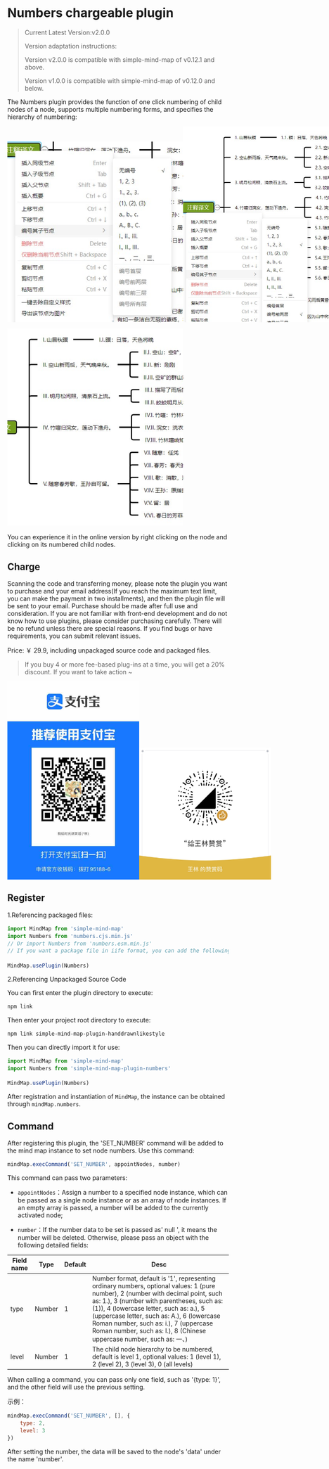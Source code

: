 # Numbers chargeable plugin

> Current Latest Version:v2.0.0
>
> Version adaptation instructions:
> 
> Version v2.0.0 is compatible with simple-mind-map of v0.12.1 and above.
>
> Version v1.0.0 is compatible with simple-mind-map of v0.12.0 and below.

The Numbers plugin provides the function of one click numbering of child nodes of a node, supports multiple numbering forms, and specifies the hierarchy of numbering:

<p style="display:flex;align-items: flex-end;">

<img src="../../assets/img/编号1.jpg" style="width: 400px" />

<img src="../../assets/img/编号2.jpg" style="width: 400px" />

</p>

<img src="../../assets/img/编号3.jpg" style="width: 400px" />

You can experience it in the online version by right clicking on the node and clicking on its numbered child nodes.

## Charge

Scanning the code and transferring money, please note the plugin you want to purchase and your email address(If you reach the maximum text limit, you can make the payment in two installments), and then the plugin file will be sent to your email. Purchase should be made after full use and consideration. If you are not familiar with front-end development and do not know how to use plugins, please consider purchasing carefully. There will be no refund unless there are special reasons. If you find bugs or have requirements, you can submit relevant issues.

Price: ￥ 29.9, including unpackaged source code and packaged files.

> If you buy 4 or more fee-based plug-ins at a time, you will get a 20% discount. If you want to take action ~

<p style="display:flex;align-items: flex-end;">

<img src="../../assets/img/alipay.jpg" style="width: 300px" />
<img src="../../assets/img/wechat.jpg" style="width: 300px" />

</p>

## Register

1.Referencing packaged files:

```js
import MindMap from 'simple-mind-map'
import Numbers from 'numbers.cjs.min.js'
// Or import Numbers from 'numbers.esm.min.js'
// If you want a package file in iife format, you can add the following in the build command of the package.json plugin: esbuild ./index.js --bundle --minify --external:buffer --format=iife --outfile=./dist/xxx.iife.min.js --global-name=xxx, Then execute npm run build again to generate

MindMap.usePlugin(Numbers)
```

2.Referencing Unpackaged Source Code

You can first enter the plugin directory to execute:

```bash
npm link
```

Then enter your project root directory to execute:

```bash
npm link simple-mind-map-plugin-handdrawnlikestyle
```

Then you can directly import it for use:

```js
import MindMap from 'simple-mind-map'
import Numbers from 'simple-mind-map-plugin-numbers'

MindMap.usePlugin(Numbers)
```

After registration and instantiation of `MindMap`, the instance can be obtained through `mindMap.numbers`.

## Command

After registering this plugin, the 'SET_NUMBER' command will be added to the mind map instance to set node numbers. Use this command:

```js
mindMap.execCommand('SET_NUMBER', appointNodes, number)
```

This command can pass two parameters:

- `appointNodes`：Assign a number to a specified node instance, which can be passed as a single node instance or as an array of node instances. If an empty array is passed, a number will be added to the currently activated node;

- `number`：If the number data to be set is passed as' null ', it means the number will be deleted. Otherwise, please pass an object with the following detailed fields:

| Field name | Type  | Default | Desc |
| ------- | ----- | ----- | ---- |
| type    | Number | 1    | Number format, default is '1', representing ordinary numbers, optional values: 1 (pure number), 2 (number with decimal point, such as: 1.), 3 (number with parentheses, such as: (1)), 4 (lowercase letter, such as: a.), 5 (uppercase letter, such as: A.), 6 (lowercase Roman number, such as: i.), 7 (uppercase Roman number, such as: I.), 8 (Chinese uppercase number, such as: 一、)     |
| level   | Number | 1    |  The child node hierarchy to be numbered, default is level 1, optional values: 1 (level 1), 2 (level 2), 3 (level 3), 0 (all levels)   |

When calling a command, you can pass only one field, such as '{type: 1}', and the other field will use the previous setting.

示例：

```js
mindMap.execCommand('SET_NUMBER', [], {
    type: 2,
    level: 3
})
```

After setting the number, the data will be saved to the node's 'data' under the name 'number'.